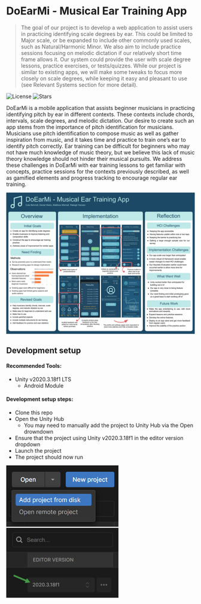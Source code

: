 # DoEarMi - Musical Ear Training App
> The goal of our project is to develop a web application to assist users in practicing identifying scale degrees by ear. This could be limited to Major scale, or be expanded to include other commonly used scales, such as Natural/Harmonic Minor. We also aim to include practice sessions focusing on melodic dictation if our relatively short time frame allows it. Our system could provide the user with scale degree lessons, practice exercises, or tests/quizzes. While our project is similar to existing apps, we will make some tweaks to focus more closely on scale degrees, while keeping it easy and pleasant to use (see Relevant Systems section for more detail).


![License][license-image]  ![Stars][stars-image]

DoEarMi is a mobile application that assists beginner musicians in practicing identifying pitch by ear in different contexts. These contexts include chords, intervals, scale degrees, and melodic dictation. Our desire to create such an app stems from the importance of pitch identification for musicians. Musicians use pitch identification to compose music as well as gather inspiration from music, and it takes time and practice to train one’s ear to identify pitch correctly. Ear training can be difficult for beginners who may not have much knowledge of music theory, but we believe this lack of music theory knowledge should not hinder their musical pursuits. We address these challenges in DoEarMi with ear training lessons to get familiar with concepts, practice sessions for the contexts previously described, as well as gamified elements and progress tracking to encourage regular ear training.

![DoEarMi](DoEarMi.png)

## Development setup

#### Recommended Tools:
- Unity v2020.3.18f1 LTS
  - Android Module

#### Development setup steps:
- Clone this repo
- Open the Unity Hub
  - You may need to manually add the project to Unity Hub via the Open drowndown
- Ensure that the project using Unity v2020.3.18f1 in the editor version dropdown
- Launch the project
- The project should now run
<img src="AddProject.png" width="300">
<img src="EditorVersion.png" width="300">

<!-- Markdown link & img dfn's -->
[license-image]: https://img.shields.io/github/license/raleighsedona/DoEarMi?style=for-the-badge
[stars-image]: https://img.shields.io/github/stars/raleighsedona/DoEarMi?style=for-the-badge

